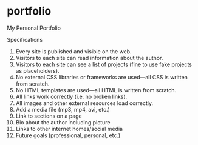 # portfolio
My Personal Portfolio 

Specifications <br>
1. Every site is published and visible on the web. <br>
2. Visitors to each site can read information about the author.<br>
3. Visitors to each site can see a list of projects (fine to use fake projects as placeholders).<br>
4. No external CSS libraries or frameworks are used—all CSS is written from scratch.<br>
5. No HTML templates are used—all HTML is written from scratch.<br>
6. All links work correctly (i.e. no broken links).<br>
7. All images and other external resources load correctly.<br>
8. Add a media file (mp3, mp4, avi, etc.)<br>
9. Link to sections on a page <br>
10. Bio about the author including picture <br>
11. Links to other internet homes/social media <br>
12. Future goals (professional, personal, etc.) <br>

 
